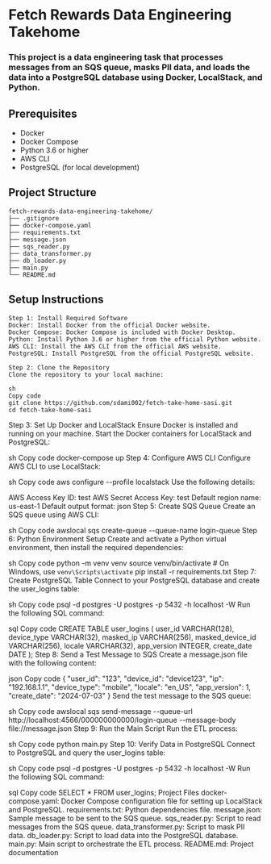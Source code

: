 # Fetch Rewards Data Engineering Takehome
### This project is a data engineering task that processes messages from an SQS queue, masks PII data, and loads the data into a PostgreSQL database using Docker, LocalStack, and Python.

## Prerequisites

- Docker
- Docker Compose
- Python 3.6 or higher
- AWS CLI
- PostgreSQL (for local development)

## Project Structure

``` plaintext
fetch-rewards-data-engineering-takehome/
├── .gitignore
├── docker-compose.yaml
├── requirements.txt
├── message.json
├── sqs_reader.py
├── data_transformer.py
├── db_loader.py
├── main.py
└── README.md
```
## Setup Instructions
```
Step 1: Install Required Software
Docker: Install Docker from the official Docker website.
Docker Compose: Docker Compose is included with Docker Desktop.
Python: Install Python 3.6 or higher from the official Python website.
AWS CLI: Install the AWS CLI from the official AWS website.
PostgreSQL: Install PostgreSQL from the official PostgreSQL website.
```
```
Step 2: Clone the Repository
Clone the repository to your local machine:

sh
Copy code
git clone https://github.com/sdami002/fetch-take-home-sasi.git
cd fetch-take-home-sasi
```
Step 3: Set Up Docker and LocalStack
Ensure Docker is installed and running on your machine. Start the Docker containers for LocalStack and PostgreSQL:

sh
Copy code
docker-compose up
Step 4: Configure AWS CLI
Configure AWS CLI to use LocalStack:

sh
Copy code
aws configure --profile localstack
Use the following details:

AWS Access Key ID: test
AWS Secret Access Key: test
Default region name: us-east-1
Default output format: json
Step 5: Create SQS Queue
Create an SQS queue using AWS CLI:

sh
Copy code
awslocal sqs create-queue --queue-name login-queue
Step 6: Python Environment Setup
Create and activate a Python virtual environment, then install the required dependencies:

sh
Copy code
python -m venv venv
source venv/bin/activate  # On Windows, use `venv\Scripts\activate`
pip install -r requirements.txt
Step 7: Create PostgreSQL Table
Connect to your PostgreSQL database and create the user_logins table:

sh
Copy code
psql -d postgres -U postgres -p 5432 -h localhost -W
Run the following SQL command:

sql
Copy code
CREATE TABLE user_logins (
    user_id VARCHAR(128),
    device_type VARCHAR(32),
    masked_ip VARCHAR(256),
    masked_device_id VARCHAR(256),
    locale VARCHAR(32),
    app_version INTEGER,
    create_date DATE
);
Step 8: Send a Test Message to SQS
Create a message.json file with the following content:

json
Copy code
{
    "user_id": "123",
    "device_id": "device123",
    "ip": "192.168.1.1",
    "device_type": "mobile",
    "locale": "en_US",
    "app_version": 1,
    "create_date": "2024-07-03"
}
Send the test message to the SQS queue:

sh
Copy code
awslocal sqs send-message --queue-url http://localhost:4566/000000000000/login-queue --message-body file://message.json
Step 9: Run the Main Script
Run the ETL process:

sh
Copy code
python main.py
Step 10: Verify Data in PostgreSQL
Connect to PostgreSQL and query the user_logins table:

sh
Copy code
psql -d postgres -U postgres -p 5432 -h localhost -W
Run the following SQL command:

sql
Copy code
SELECT * FROM user_logins;
Project Files
docker-compose.yaml: Docker Compose configuration file for setting up LocalStack and PostgreSQL.
requirements.txt: Python dependencies file.
message.json: Sample message to be sent to the SQS queue.
sqs_reader.py: Script to read messages from the SQS queue.
data_transformer.py: Script to mask PII data.
db_loader.py: Script to load data into the PostgreSQL database.
main.py: Main script to orchestrate the ETL process.
README.md: Project documentation
